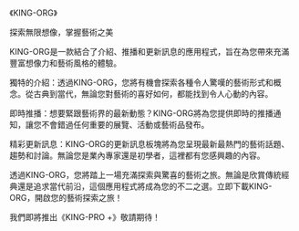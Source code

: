 《KING-ORG》

探索無限想像，掌握藝術之美

KING-ORG是一款結合了介紹、推播和更新訊息的應用程式，旨在為您帶來充滿豐富想像力和藝術風格的體驗。


獨特的介紹：透過KING-ORG，您將有機會探索各種令人驚嘆的藝術形式和概念。從古典到當代，無論您對藝術的喜好如何，都能找到令人心動的內容。

即時推播：想要緊跟藝術界的最新動態？KING-ORG將為您提供即時的推播通知，讓您不會錯過任何重要的展覽、活動或藝術品發布。

精彩更新訊息：KING-ORG的更新訊息板塊將為您呈現最新最熱門的藝術話題、趨勢和討論。無論您是業內專家還是初學者，這裡都有您感興趣的內容。


透過KING-ORG，您將踏上一場充滿探索與驚喜的藝術之旅。無論是欣賞傳統經典還是追求當代前沿，這個應用程式將成為您的不二之選。立即下載KING-ORG，開啟您的藝術探索之旅！

我們即將推出《KING-PRO +》敬請期待！
